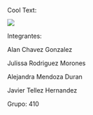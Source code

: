 
<a href="http://es.cooltext.com" target="_top"><img src="https://cooltext.com/images/ct_pixel.gif" width="80" height="15" alt="Cool Text: Generador de Logotipos y Gráficos." border="0" /></a>

![](https://images.cooltext.com/5136760.png)

Integrantes: 

Alan Chavez Gonzalez

Julissa Rodriguez Morones

Alejandra Mendoza Duran 

Javier Tellez Hernandez

Grupo: 410
